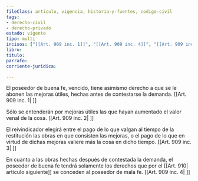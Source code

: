 ```yaml
---
fileClass: articulo, vigencia, historia-y-fuentes, codigo-civil
tags:
- derecho-civil
- derecho-privado
estado: vigente
tipo: multi
incisos: ["[[Art. 909 inc. 1]]", "[[Art. 909 inc. 4]]", "[[Art. 909 inc. 3]]", "[[Art. 909 inc. 2]]"]
libro:
titulo:
parrafo:
corriente-juridica:

---
```

El poseedor de buena fe, vencido, tiene asimismo derecho a que se le abonen las mejoras útiles, hechas antes de contestarse la demanda. [[Art. 909 inc. 1| ]]

Sólo se entenderán por mejoras útiles las que hayan aumentado el valor venal de la cosa. [[Art. 909 inc. 2| ]]

El reivindicador elegirá entre el pago de lo que valgan al tiempo de la restitución las obras en que consisten las mejoras, o el pago de lo que en virtud de dichas mejoras valiere más la cosa en dicho tiempo. [[Art. 909 inc. 3| ]]

En cuanto a las obras hechas después de contestada la demanda, el poseedor de buena fe tendrá solamente los derechos que por el [[Art. 910| artículo siguiente]] se conceden al poseedor de mala fe. [[Art. 909 inc. 4| ]]